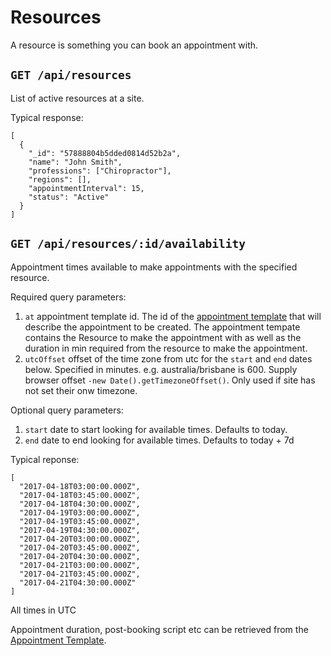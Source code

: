 # Resources
A resource is something you can book an appointment with.

## `GET /api/resources`
List of active resources at a site.

Typical response:
```
[
  {
    "_id": "57888804b5dded0814d52b2a",
    "name": "John Smith",
    "professions": ["Chiropractor"],
    "regions": [],
    "appointmentInterval": 15,
    "status": "Active"
  }
]
```

## `GET /api/resources/:id/availability`
Appointment times available to make appointments with the specified resource.

Required query parameters:
1. `at` appointment template id. The id of the [appointment template](appointmentTemplates.md) that will describe the appointment to be created. The appointment tempate contains the Resource to make the appointment with as well as the duration in min required from the resource to make the appointment.
1. `utcOffset` offset of the time zone from utc for the `start` and `end` dates below. Specified in minutes. e.g. australia/brisbane is 600. Supply browser offset `-new Date().getTimezoneOffset()`. Only used if site has not set their onw timezone.

Optional query parameters:
1. `start` date to start looking for available times. Defaults to today.
1. `end` date to end looking for available times. Defaults to today + 7d

Typical reponse:
```
[
  "2017-04-18T03:00:00.000Z",
  "2017-04-18T03:45:00.000Z",
  "2017-04-18T04:30:00.000Z",
  "2017-04-19T03:00:00.000Z",
  "2017-04-19T03:45:00.000Z",
  "2017-04-19T04:30:00.000Z",
  "2017-04-20T03:00:00.000Z",
  "2017-04-20T03:45:00.000Z",
  "2017-04-20T04:30:00.000Z",
  "2017-04-21T03:00:00.000Z",
  "2017-04-21T03:45:00.000Z",
  "2017-04-21T04:30:00.000Z"
]
```

All times in UTC

Appointment duration, post-booking script etc can be retrieved from the [Appointment Template](appointmentTemplates.md).
